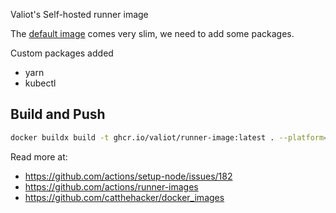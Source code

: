 Valiot's Self-hosted runner image

The [default image](https://github.com/actions/actions-runner-controller/blob/master/docs/about-arc.md#software-installed-in-the-runner-image) comes very slim, we need to add some packages.

Custom packages added
- yarn
- kubectl

## Build and Push
```bash
docker buildx build -t ghcr.io/valiot/runner-image:latest . --platform=linux/amd64,linux/arm64 --push
```

Read more at:
- https://github.com/actions/setup-node/issues/182
- https://github.com/actions/runner-images
- https://github.com/catthehacker/docker_images

